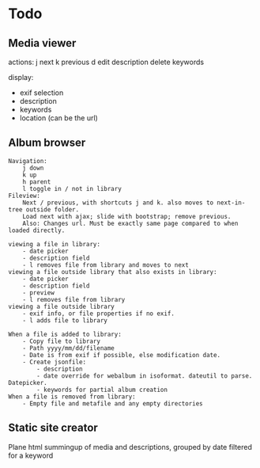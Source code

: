 Todo
====

Media viewer
------------
actions:
j next
k previous
d edit description
  delete
  keywords

display:
- exif selection
- description
- keywords
- location (can be the url)



Album browser
-------------
    Navigation:
        j down
        k up
        h parent
        l toggle in / not in library
    Fileview:
        Next / previous, with shortcuts j and k. also moves to next-in-tree outside folder.
        Load next with ajax; slide with bootstrap; remove previous.
        Also: Changes url. Must be exactly same page compared to when loaded directly.

    viewing a file in library:
        - date picker
        - description field
        - l removes file from library and moves to next
    viewing a file outside library that also exists in library:
        - date picker
        - description field
        - preview
        - l removes file from library
    viewing a file outside library
        - exif info, or file properties if no exif.
        - l adds file to library

    When a file is added to library:
        - Copy file to library
        - Path yyyy/mm/dd/filename
        - Date is from exif if possible, else modification date.
        - Create jsonfile:
            - description
            - date override for webalbum in isoformat. dateutil to parse. Datepicker.
            - keywords for partial album creation
    When a file is removed from library:
        - Empty file and metafile and any empty directories


Static site creator
-------------------
Plane html summingup of media and descriptions,
    grouped by date
    filtered for a keyword
